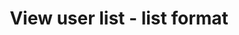 ---
title: View user list - list format
steps:
  - step: Hover your cursor over the **Server Admin** (shield) icon until a menu appears.
  - step: Click **Users**.
---